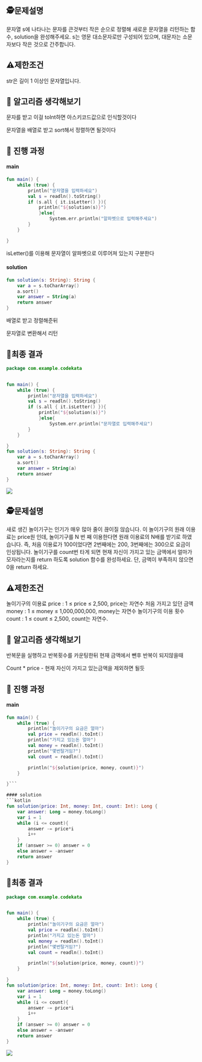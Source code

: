 ## 🕵️문제설명
문자열 s에 나타나는 문자를 큰것부터 작은 순으로 정렬해 새로운 문자열을 리턴하는 함수, solution을 완성해주세요.
s는 영문 대소문자로만 구성되어 있으며, 대문자는 소문자보다 작은 것으로 간주합니다.

## ⚠️제한조건

str은 길이 1 이상인 문자열입니다.

## 🤔 알고리즘 생각해보기

문자를 받고 이걸 toInt하면 아스키코드값으로 인식할것이다

문자열을 배열로 받고 sort해서 정렬하면 될것이다

## 🔎 진행 과정



#### main

```kotlin
fun main() {
    while (true) {
        println("문자열을 입력하세요")
        val s = readln().toString()
        if (s.all { it.isLetter() }){
            println("${solution(s)}")
            }else{
                System.err.println("알파벳으로 입력해주세요")
        }
    }

}
```
isLetter()를 이용해 문자열이 알파벳으로 이루어져 있는지 구분한다

#### solution
```kotlin
fun solution(s: String): String {
    var a = s.toCharArray()
    a.sort()
    var answer = String(a)
    return answer
}
```
배열로 받고 정렬해준뒤

문자열로 변환해서 리턴
## 📌최종 결과
```kotlin
package com.example.codekata


fun main() {
    while (true) {
        println("문자열을 입력하세요")
        val s = readln().toString()
        if (s.all { it.isLetter() }){
            println("${solution(s)}")
            }else{
                System.err.println("문자열로 입력해주세요")
        }
    }

}
fun solution(s: String): String {
    var a = s.toCharArray()
    a.sort()
    var answer = String(a)
    return answer
}
```
![](https://velog.velcdn.com/images/guysang/post/04f395d2-46d3-4ce8-b7a2-7c5ea676ba04/image.png)

## 🕵️문제설명
새로 생긴 놀이기구는 인기가 매우 많아 줄이 끊이질 않습니다. 이 놀이기구의 원래 이용료는 price원 인데, 놀이기구를 N 번 째 이용한다면 원래 이용료의 N배를 받기로 하였습니다. 즉, 처음 이용료가 100이었다면 2번째에는 200, 3번째에는 300으로 요금이 인상됩니다.
놀이기구를 count번 타게 되면 현재 자신이 가지고 있는 금액에서 얼마가 모자라는지를 return 하도록 solution 함수를 완성하세요.
단, 금액이 부족하지 않으면 0을 return 하세요.

## ⚠️제한조건

놀이기구의 이용료 price : 1 ≤ price ≤ 2,500, price는 자연수
처음 가지고 있던 금액 money : 1 ≤ money ≤ 1,000,000,000, money는 자연수
놀이기구의 이용 횟수 count : 1 ≤ count ≤ 2,500, count는 자연수.

## 🤔 알고리즘 생각해보기

반복문을 실행하고 반복횟수를 카운팅한뒤 현재 금액에서 뺀후 반복이 되지않을때

Count * price - 현재 자신이 가지고 있는금액을 제외하면 될듯
## 🔎 진행 과정

#### main

```kotlin
fun main() {
    while (true) {
        println("놀이기구의 요금은 얼마")
        val price = readln().toInt()
        println("가지고 있는돈 얼마")
        val money = readln().toInt()
        println("몇번탈거임?")
        val count = readln().toInt()

        println("${solution(price, money, count)}")
    }

}```

#### solution
```kotlin
fun solution(price: Int, money: Int, count: Int): Long {
    var answer: Long = money.toLong()
    var i = 1
    while (i <= count){
        answer -= price*i
        i++
    }
    if (answer >= 0) answer = 0
    else answer = -answer
    return answer
}
```
## 📌최종 결과
```kotlin
package com.example.codekata


fun main() {
    while (true) {
        println("놀이기구의 요금은 얼마")
        val price = readln().toInt()
        println("가지고 있는돈 얼마")
        val money = readln().toInt()
        println("몇번탈거임?")
        val count = readln().toInt()

        println("${solution(price, money, count)}")
    }

}
fun solution(price: Int, money: Int, count: Int): Long {
    var answer: Long = money.toLong()
    var i = 1
    while (i <= count){
        answer -= price*i
        i++
    }
    if (answer >= 0) answer = 0
    else answer = -answer
    return answer
}
```
![](https://velog.velcdn.com/images/guysang/post/fe6d522d-68a5-44c0-bed3-29bd54947478/image.png)

